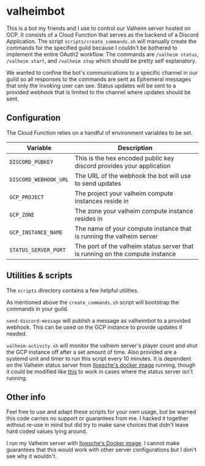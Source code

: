 # valheimbot

This is a bot my friends and I use to control our Valheim server hosted on GCP.
It consists of a Cloud Function that serves as the backend of a Discord
Application.  The script `scripts/create_commands.sh` will manually create the
commands for the specified guild because I couldn't be bothered to implement the
entire OAuth2 workflow. The commands are `/valheim status`, `/valheim start`,
and `/valheim stop` which should be pretty self explanatory.

We wanted to confine the bot's communications to a specific channel in our guild
so all responses to the commands are sent as Ephemeral messages that only the
invoking user can see.  Status updates will be sent to a provided webhook that
is limited to the channel where updates should be sent.

## Configuration
The Cloud Function relies on a handful of environment variables to be set.

| Variable | Description |
|----------|-------------|
| `DISCORD_PUBKEY`      | This is the hex encoded public key discord provides your application |
| `DISCORD_WEBHOOK_URL` | The URL of the webhook the bot will use to send updates |
| `GCP_PROJECT`         | The project your valheim compute instances reside in |
| `GCP_ZONE`            | The zone your valheim compute instance resides in |
| `GCP_INSTANCE_NAME`   | The name of your compute instance that is running the valheim server |
| `STATUS_SERVER_PORT`  | The port of the valheim status server that is running on the compute instance |

## Utilities & scripts
The `scripts` directory contains a few helpful utilities.

As mentioned above the `create_commands.sh` script will bootstrap the commands
in your guild.

`send-discord-message` will publish a message as valheimbot to a provided
webhook.  This can be used on the GCP instance to provide updates if needed.

`valheim-activity.sh` will monitor the valheim server's player count and shut
the GCP instance off after a set amount of time.  Also provided are a systemd
unit and timer to run this script every 10 minutes.  It is dependent on the
Valheim status server from [lloesche's docker
image](https://github.com/lloesche/valheim-server-docker) running, though it could be
modified like [this](https://github.com/lloesche/valheim-server-docker/blob/777f2be033f9c35fedfca45f19635b35b2869d1e/common#L139)
to work in cases where the status server isn't running.

## Other info
Feel free to use and adapt these scripts for your own usage, but be warned this
code carries no support or guarantees from me.  I hacked it together without
re-use in mind but did try to make sane choices that didn't leave hard coded
values lying around.

I run my Valheim server with [lloesche's Docker
image](https://github.com/lloesche/valheim-server-docker/).  I cannot make
guarantees that this would work with other server configurations but I don't see
why it wouldn't.
